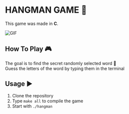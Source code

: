 # HANGMAN GAME 🔡

This game was made in **C**.

![GIF](https://cdn.discordapp.com/attachments/773523798586163213/948270979665248317/hangman.gif)

## How To Play 🎮
The goal is to find the secret randomly selected word 🔡<br>
Guess the letters of the word by typing them in the terminal

## Usage ▶️

1. Clone the repository
2. Type `make all` to compile the game
3. Start with `./hangman`
